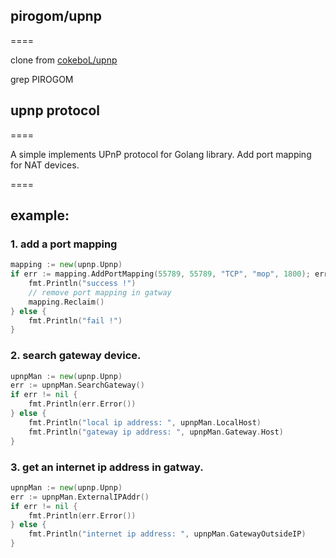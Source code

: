 ## pirogom/upnp
====

clone from [cokeboL/upnp](https://github.com/cokeboL/upnp)

grep PIROGOM

## upnp protocol
====

A simple implements UPnP protocol for Golang library.  Add port mapping for NAT devices.

====

## example: 

### 1. add a port mapping
~~~ go
mapping := new(upnp.Upnp)
if err := mapping.AddPortMapping(55789, 55789, "TCP", "mop", 1800); err == nil {
	fmt.Println("success !")
	// remove port mapping in gatway
	mapping.Reclaim()
} else {
	fmt.Println("fail !")
}
~~~

### 2. search gateway device.
~~~ go
upnpMan := new(upnp.Upnp)
err := upnpMan.SearchGateway()
if err != nil {
	fmt.Println(err.Error())
} else {
	fmt.Println("local ip address: ", upnpMan.LocalHost)
	fmt.Println("gateway ip address: ", upnpMan.Gateway.Host)
}
~~~
### 3. get an internet ip address in gatway.
~~~ go
upnpMan := new(upnp.Upnp)
err := upnpMan.ExternalIPAddr()
if err != nil {
	fmt.Println(err.Error())
} else {
	fmt.Println("internet ip address: ", upnpMan.GatewayOutsideIP)
}
~~~